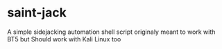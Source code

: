 saint-jack
==========

A simple sidejacking automation shell script originaly meant  to work with BT5 but Should work with Kali Linux too

